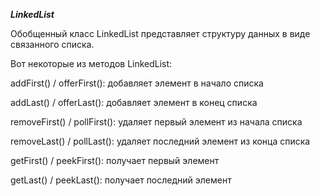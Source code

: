 ***LinkedList***

Обобщенный класс LinkedList<E> представляет структуру данных в виде связанного списка. 

Вот некоторые из методов LinkedList:  

addFirst() / offerFirst(): добавляет элемент в начало списка

addLast() / offerLast(): добавляет элемент в конец списка

removeFirst() / pollFirst(): удаляет первый элемент из начала списка

removeLast() / pollLast(): удаляет последний элемент из конца списка

getFirst() / peekFirst(): получает первый элемент

getLast() / peekLast(): получает последний элемент

